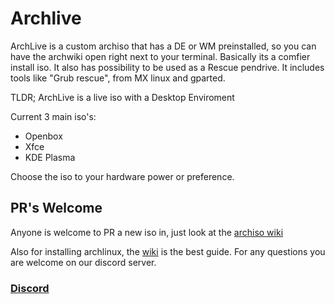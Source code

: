 # Archlive
ArchLive is a custom archiso that has a DE or WM preinstalled, so you can have the archwiki open right next to 
your terminal. Basically its a comfier install iso. It also has possibility
to be used as a Rescue pendrive. It includes tools like "Grub rescue", from MX linux and gparted.

TLDR; ArchLive is a live iso with a Desktop Enviroment 

Current 3 main iso's:
 * Openbox
 * Xfce
 * KDE Plasma
 
Choose the iso to your hardware power or preference.

## PR's Welcome
Anyone is welcome to PR a new iso in, just look at the [archiso wiki](https://wiki.archlinux.org/index.php/archiso)

Also for installing archlinux, the [wiki](https://wiki.archlinux.org/index.php/Installation_guide) is the best guide.
For any questions you are welcome on our discord server.

### [Discord](https://discord.com/channels/745321685468577792/745321685892202569)
